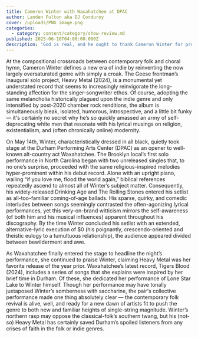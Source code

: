 ```yaml
---
title: Cameron Winter with Waxahatchee at DPAC
author: Landen Fulton aka DJ Corduroy
cover: /uploads/PNG image.png
categories:
  - category: content/category/show-review.md
published: 2025-06-16T04:00:00.000Z
description: 'God is real, and he ought to thank Cameron Winter for proof of his existence.'
---
```


At the compositional crossroads between contemporary folk and choral hymn, Cameron Winter defines a new era of indie by reinventing the now largely oversaturated genre with simply a croak. The Geese frontman’s inaugural solo project, Heavy Metal (2024), is a monumental yet understated record that seems to increasingly reinvigorate the long-standing affection for the singer-songwriter ethos. Of course, adopting the same melancholia historically plagued upon the indie genre and only intensified by post-2020 chamber rock renditions, the album is simultaneously bleak, isolated, humorous, introspective, and a little bit funky— it's certainly no secret why he’s so quickly amassed an army of self-deprecating white men that resonate with his lyrical musings on religion, existentialism, and (often chronically online) modernity. 

On May 14th, Winter, characteristically dressed in all black, quietly took stage at the Durham Performing Arts Center (DPAC) as an opener to well-known alt-country act Waxahatchee. The Brooklyn local’s first solo performance in North Carolina began with two unreleased singles that, to no one’s surprise, proceeded with the same religious-inspired melodies hyper-prominent within his debut record. Alone with an upright piano, wailing “if you love me, flood the world again,” biblical references repeatedly ascend to almost all of Winter’s subject matter. Consequently, his widely-released Drinking Age and The Rolling Stones entered his setlist as all-too-familiar coming-of-age ballads. His sparse, quirky, and comedic interludes between songs seemingly contrasted the often-agonizing lyrical performances, yet this very-on-brand witticism mirrors the self-awareness (of both him and his musical influences) apparent throughout his discography. By the time Winter concluded his setlist with an extended, alternative-lyric execution of $0 (his poignantly, crescendo-oriented and theistic eulogy to a tumultuous relationship), the audience appeared divided between bewilderment and awe. 

As Waxahatchee finally entered the stage to headline the night’s performance, she continued to praise Winter, claiming Heavy Metal was her favorite release of the year prior. Waxahatchee’s latest record, Tigers Blood (2024), includes a series of songs that she explains were inspired by her brief time in Durham. Of these, she dedicated her performance of Lone Star Lake to Winter himself. Though her performance may have tonally juxtaposed Winter’s somberness with saccharine, the pair's collective performance made one thing absolutely clear — the contemporary folk revival is alive, well, and ready for a new dawn of artists fit to push the genre to both new and familiar heights of single-string magnitude. Winter’s northern rasp may oppose the classical-folk’s southern twang, but his (not-so) Heavy Metal has certainly saved Durham’s spoiled listeners from any crises of faith in the folk or indie genres. 


